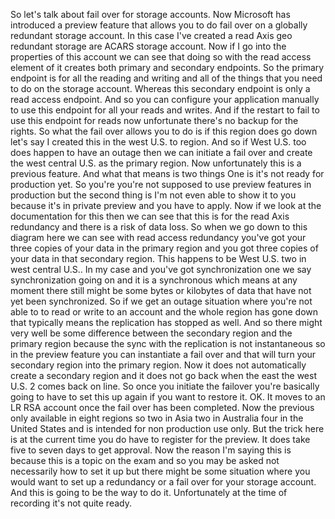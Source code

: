 So let's talk about fail over for storage accounts.
Now Microsoft has introduced a preview feature that allows you to do fail over on a globally redundant
storage account.
In this case I've created a read Axis geo redundant storage are ACARS storage account.
Now if I go into the properties of this account we can see that doing so with the read access element
of it creates both primary and secondary endpoints.
So the primary endpoint is for all the reading and writing and all of the things that you need to do
on the storage account.
Whereas this secondary endpoint is only a read access endpoint.
And so you can configure your application manually to use this endpoint for all your reads and writes.
And if the restart to fail to use this endpoint for reads now unfortunate there's no backup for the
rights.
So what the fail over allows you to do is if this region does go down let's say I created this in the
west U.S. to region.
And so if West U.S. too does happen to have an outage then we can initiate a fail over and create the
west central U.S. as the primary region.
Now unfortunately this is a previous feature.
And what that means is two things One is it's not ready for production yet.
So you're you're not supposed to use preview features in production but the second thing is I'm not
even able to show it to you because it's in private preview and you have to apply.
Now if we look at the documentation for this then we can see that this is for the read Axis redundancy
and there is a risk of data loss.
So when we go down to this diagram here we can see with read access redundancy you've got your three
copies of your data in the primary region and you got three copies of your data in that secondary region.
This happens to be West U.S. two in west central U.S..
In my case and you've got synchronization one we say synchronization going on and it is a synchronous
which means at any moment there still might be some bytes or kilobytes of data that have not yet been
synchronized.
So if we get an outage situation where you're not able to to read or write to an account and the whole
region has gone down that typically means the replication has stopped as well.
And so there might very well be some difference between the secondary region and the primary region
because the sync with the replication is not instantaneous so in the preview feature you can instantiate
a fail over and that will turn your secondary region into the primary region.
Now it does not automatically create a secondary region and it does not go back when the east the west
U.S. 2 comes back on line.
So once you initiate the failover you're basically going to have to set this up again if you want to
restore it.
OK.
It moves to an LR RSA account once the fail over has been completed.
Now the previous only available in eight regions so two in Asia two in Australia four in the United
States and is intended for non production use only.
But the trick here is at the current time you do have to register for the preview.
It does take five to seven days to get approval.
Now the reason I'm saying this is because this is a topic on the exam and so you may be asked not necessarily
how to set it up but there might be some situation where you would want to set up a redundancy or a
fail over for your storage account.
And this is going to be the way to do it.
Unfortunately at the time of recording it's not quite ready.
